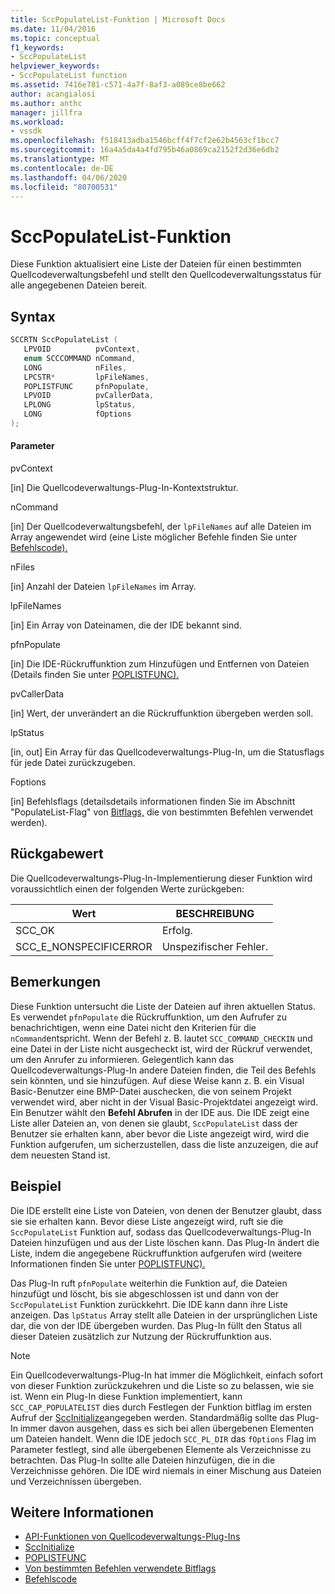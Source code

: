 ```yaml
---
title: SccPopulateList-Funktion | Microsoft Docs
ms.date: 11/04/2016
ms.topic: conceptual
f1_keywords:
- SccPopulateList
helpviewer_keywords:
- SccPopulateList function
ms.assetid: 7416e781-c571-4a7f-8af3-a089ce8be662
author: acangialosi
ms.author: anthc
manager: jillfra
ms.workload:
- vssdk
ms.openlocfilehash: f518413adba1546bcff4f7cf2e62b4563cf1bcc7
ms.sourcegitcommit: 16a4a5da4a4fd795b46a0869ca2152f2d36e6db2
ms.translationtype: MT
ms.contentlocale: de-DE
ms.lasthandoff: 04/06/2020
ms.locfileid: "80700531"
---
```

# <a name="sccpopulatelist-function"></a>SccPopulateList-Funktion
Diese Funktion aktualisiert eine Liste der Dateien für einen bestimmten Quellcodeverwaltungsbefehl und stellt den Quellcodeverwaltungsstatus für alle angegebenen Dateien bereit.

## <a name="syntax"></a>Syntax

```cpp
SCCRTN SccPopulateList (
   LPVOID          pvContext,
   enum SCCCOMMAND nCommand,
   LONG            nFiles,
   LPCSTR*         lpFileNames,
   POPLISTFUNC     pfnPopulate,
   LPVOID          pvCallerData,
   LPLONG          lpStatus,
   LONG            fOptions
);
```

#### <a name="parameters"></a>Parameter
 pvContext

[in] Die Quellcodeverwaltungs-Plug-In-Kontextstruktur.

 nCommand

[in] Der Quellcodeverwaltungsbefehl, der `lpFileNames` auf alle Dateien im Array angewendet wird (eine Liste möglicher Befehle finden Sie unter [Befehlscode).](../extensibility/command-code-enumerator.md)

 nFiles

[in] Anzahl der Dateien `lpFileNames` im Array.

 lpFileNames

[in] Ein Array von Dateinamen, die der IDE bekannt sind.

 pfnPopulate

[in] Die IDE-Rückruffunktion zum Hinzufügen und Entfernen von Dateien (Details finden Sie unter [POPLISTFUNC).](../extensibility/poplistfunc.md)

 pvCallerData

[in] Wert, der unverändert an die Rückruffunktion übergeben werden soll.

 lpStatus

[in, out] Ein Array für das Quellcodeverwaltungs-Plug-In, um die Statusflags für jede Datei zurückzugeben.

 Foptions

[in] Befehlsflags (detailsdetails informationen finden Sie im Abschnitt "PopulateList-Flag" von [Bitflags,](../extensibility/bitflags-used-by-specific-commands.md) die von bestimmten Befehlen verwendet werden).

## <a name="return-value"></a>Rückgabewert
 Die Quellcodeverwaltungs-Plug-In-Implementierung dieser Funktion wird voraussichtlich einen der folgenden Werte zurückgeben:

|Wert|BESCHREIBUNG|
|-----------|-----------------|
|SCC_OK|Erfolg.|
|SCC_E_NONSPECIFICERROR|Unspezifischer Fehler.|

## <a name="remarks"></a>Bemerkungen
 Diese Funktion untersucht die Liste der Dateien auf ihren aktuellen Status. Es verwendet `pfnPopulate` die Rückruffunktion, um den Aufrufer zu benachrichtigen, wenn eine Datei nicht den Kriterien für die `nCommand`entspricht. Wenn der Befehl z. B. lautet `SCC_COMMAND_CHECKIN` und eine Datei in der Liste nicht ausgecheckt ist, wird der Rückruf verwendet, um den Anrufer zu informieren. Gelegentlich kann das Quellcodeverwaltungs-Plug-In andere Dateien finden, die Teil des Befehls sein könnten, und sie hinzufügen. Auf diese Weise kann z. B. ein Visual Basic-Benutzer eine BMP-Datei auschecken, die von seinem Projekt verwendet wird, aber nicht in der Visual Basic-Projektdatei angezeigt wird. Ein Benutzer wählt den **Befehl Abrufen** in der IDE aus. Die IDE zeigt eine Liste aller Dateien an, von denen sie glaubt, `SccPopulateList` dass der Benutzer sie erhalten kann, aber bevor die Liste angezeigt wird, wird die Funktion aufgerufen, um sicherzustellen, dass die liste anzuzeigen, die auf dem neuesten Stand ist.

## <a name="example"></a>Beispiel
 Die IDE erstellt eine Liste von Dateien, von denen der Benutzer glaubt, dass sie sie erhalten kann. Bevor diese Liste angezeigt wird, ruft sie die `SccPopulateList` Funktion auf, sodass das Quellcodeverwaltungs-Plug-In Dateien hinzufügen und aus der Liste löschen kann. Das Plug-In ändert die Liste, indem die angegebene Rückruffunktion aufgerufen wird (weitere Informationen finden Sie unter [POPLISTFUNC).](../extensibility/poplistfunc.md)

 Das Plug-In ruft `pfnPopulate` weiterhin die Funktion auf, die Dateien hinzufügt und löscht, bis sie abgeschlossen ist und dann von der `SccPopulateList` Funktion zurückkehrt. Die IDE kann dann ihre Liste anzeigen. Das `lpStatus` Array stellt alle Dateien in der ursprünglichen Liste dar, die von der IDE übergeben wurden. Das Plug-In füllt den Status all dieser Dateien zusätzlich zur Nutzung der Rückruffunktion aus.

> [!NOTE]
> Ein Quellcodeverwaltungs-Plug-In hat immer die Möglichkeit, einfach sofort von dieser Funktion zurückzukehren und die Liste so zu belassen, wie sie ist. Wenn ein Plug-In diese Funktion implementiert, kann `SCC_CAP_POPULATELIST` dies durch Festlegen der Funktion bitflag im ersten Aufruf der [SccInitialize](../extensibility/sccinitialize-function.md)angegeben werden. Standardmäßig sollte das Plug-In immer davon ausgehen, dass es sich bei allen übergebenen Elementen um Dateien handelt. Wenn die IDE jedoch `SCC_PL_DIR` das `fOptions` Flag im Parameter festlegt, sind alle übergebenen Elemente als Verzeichnisse zu betrachten. Das Plug-In sollte alle Dateien hinzufügen, die in die Verzeichnisse gehören. Die IDE wird niemals in einer Mischung aus Dateien und Verzeichnissen übergeben.

## <a name="see-also"></a>Weitere Informationen
- [API-Funktionen von Quellcodeverwaltungs-Plug-Ins](../extensibility/source-control-plug-in-api-functions.md)
- [SccInitialize](../extensibility/sccinitialize-function.md)
- [POPLISTFUNC](../extensibility/poplistfunc.md)
- [Von bestimmten Befehlen verwendete Bitflags](../extensibility/bitflags-used-by-specific-commands.md)
- [Befehlscode](../extensibility/command-code-enumerator.md)

